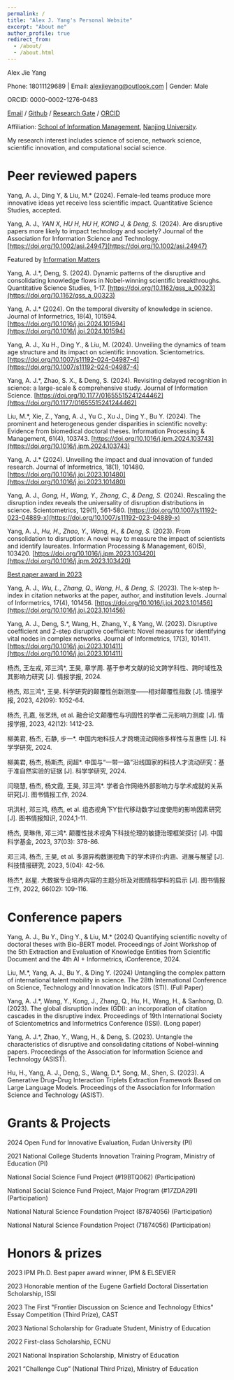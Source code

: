 ```yaml
---
permalink: /
title: "Alex J. Yang's Personal Website"
excerpt: "About me"
author_profile: true
redirect_from: 
  - /about/
  - /about.html
---
```

Alex Jie Yang

Phone: 18011129689 | Email: alexjieyang@outlook.com | Gender: Male

ORCID: 0000-0002-1276-0483

[Email](alexjieyang@outlook.com) / [Github](https://github.com/AlexJieYang) / [Research Gate](https://www.researchgate.net/profile/Alex-Yang-36) / [ORCID](https://orcid.org/0000-0002-1276-0483)

Affiliation: [School of Information Management](https://im.nju.edu.cn/imeng/main.htm), [Nanjing University](https://njunju.nju.edu.cn/EN/main.htm).

My research interest includes science of science, network science, scientific innovation, and computational social science.


Peer reviewed papers
======
Yang, A. J., Ding Y, & Liu, M.* (2024). Female-led teams produce more innovative ideas yet receive less scientific impact. Quantitative Science Studies, accepted.

Yang, A. J.*, YAN X, HU H, HU H, KONG J, & Deng, S.* (2024). Are disruptive papers more likely to impact technology and society? Journal of the Association for Information Science and Technology. [https://doi.org/10.1002/asi.24947](https://doi.org/10.1002/asi.24947)

Featured by [Information Matters](https://informationmatters.org/2024/10/can-disruptive-science-impact-technology-and-society/)

Yang, A. J.*, Deng, S. (2024). Dynamic patterns of the disruptive and consolidating knowledge flows in Nobel-winning scientific breakthroughs. Quantitative Science Studies, 1-17. [https://doi.org/10.1162/qss_a_00323](https://doi.org/10.1162/qss_a_00323)

Yang, A. J.* (2024). On the temporal diversity of knowledge in science. Journal of Informetrics, 18(4), 101594. [https://doi.org/10.1016/j.joi.2024.101594](https://doi.org/10.1016/j.joi.2024.101594)

Yang, A. J., Xu H., Ding Y., & Liu, M. (2024). Unveiling the dynamics of team age structure and its impact on scientific innovation. Scientometrics. [https://doi.org/10.1007/s11192-024-04987-4](https://doi.org/10.1007/s11192-024-04987-4)

Yang, A. J.*, Zhao, S. X., & Deng, S. (2024). Revisiting delayed recognition in science: a large-scale & comprehensive study. Journal of Information Science. [https://doi.org/10.1177/01655515241244462](https://doi.org/10.1177/01655515241244462)

Liu, M.*, Xie, Z., Yang, A. J., Yu C., Xu J., Ding Y., Bu Y. (2024). The prominent and heterogeneous gender disparities in scientific novelty: Evidence from biomedical doctoral theses. Information Processing & Management, 61(4), 103743. [https://doi.org/10.1016/j.ipm.2024.103743](https://doi.org/10.1016/j.ipm.2024.103743)

Yang, A. J.* (2024). Unveiling the impact and dual innovation of funded research. Journal of Informetrics, 18(1), 101480. [https://doi.org/10.1016/j.joi.2023.101480](https://doi.org/10.1016/j.joi.2023.101480)

Yang, A. J.*, Gong, H., Wang, Y., Zhang, C., & Deng, S.* (2024). Rescaling the disruption index reveals the universality of disruption distributions in science. Scientometrics, 129(1), 561-580. [https://doi.org/10.1007/s11192-023-04889-x](https://doi.org/10.1007/s11192-023-04889-x)

Yang, A. J.*, Hu, H., Zhao, Y., Wang, H., & Deng, S.* (2023). From consolidation to disruption: A novel way to measure the impact of scientists and identify laureates. Information Processing & Management, 60(5), 103420. [https://doi.org/10.1016/j.ipm.2023.103420](https://doi.org/10.1016/j.ipm.2023.103420)

[Best paper award in 2023](https://www.sciencedirect.com/special-issue/108GL6W43N5)

Yang, A. J.*, Wu, L., Zhang, Q., Wang, H., & Deng, S.* (2023). The k-step h-index in citation networks at the paper, author, and institution levels. Journal of Informetrics, 17(4), 101456. [https://doi.org/10.1016/j.joi.2023.101456](https://doi.org/10.1016/j.joi.2023.101456)

Yang, A. J., Deng, S.*, Wang, H., Zhang, Y., & Yang, W. (2023). Disruptive coefficient and 2-step disruptive coefficient: Novel measures for identifying vital nodes in complex networks. Journal of Informetrics, 17(3), 101411. [https://doi.org/10.1016/j.joi.2023.101411](https://doi.org/10.1016/j.joi.2023.101411)

杨杰, 王左戎, 邓三鸿*, 王昊, 章学周. 基于参考文献的论文跨学科性、跨时域性及其影响力研究 [J]. 情报学报, 2024.

杨杰, 邓三鸿*, 王昊. 科学研究的颠覆性创新测度——相对颠覆性指数 [J]. 情报学报, 2023, 42(09): 1052-64.

杨杰, 孔嘉, 张艺炜, et al. 融合论文颠覆性与巩固性的学者二元影响力测度 [J]. 情报学报, 2023, 42(12): 1412-23.

柳美君, 杨杰, 石静, 步一*. 中国内地科技人才跨境流动网络多样性与互惠性 [J]. 科学学研究, 2024.

柳美君, 杨杰, 杨斯杰, 闵超*. 中国与“一带一路”沿线国家的科技人才流动研究：基于准自然实验的证据 [J]. 科学学研究, 2024.

闫晓慧, 杨杰, 杨文霞, 王昊, 邓三鸿*. 学者合作网络外部影响力与学术成就的关系研究[J]. 图书情报工作, 2024.

巩洪村, 邓三鸿, 杨杰, et al. 组态视角下Y世代移动数字过度使用的影响因素研究 [J]. 图书情报知识, 2024,1-11.

杨杰, 吴琳伟, 邓三鸿*. 颠覆性技术视角下科技伦理的敏捷治理框架探讨 [J]. 中国科学基金, 2023, 37(03): 378-86.

邓三鸿, 杨杰, 王昊, et al. 多源异构数据视角下的学术评价:内涵、进展与展望 [J]. 科技情报研究, 2023, 5(04): 42-56.

杨杰*, 赵星. 大数据专业培养内容的主题分析及对图情档学科的启示 [J]. 图书情报工作, 2022, 66(02): 109-116.

Conference papers
======
Yang, A. J., Bu Y., Ding Y., & Liu, M.* (2024) Quantifying scientific novelty of doctoral theses with Bio-BERT model. Proceedings of Joint Workshop of the 5th Extraction and Evaluation of Knowledge Entities from Scientific Document and the 4th AI + Informetrics, iConference, 2024.

Liu, M.*, Yang, A. J., Bu Y., & Ding Y. (2024) Untangling the complex pattern of international talent mobility in science. The 28th International Conference on Science, Technology and Innovation Indicators (STI). (Full Paper)

Yang, A. J.*, Wang, Y., Kong, J., Zhang, Q., Hu, H., Wang, H., & Sanhong, D. (2023). The global disruption index (GDI): an incorporation of citation cascades in the disruptive index. Proceedings of 19th International Society of Scientometrics and Informetrics Conference (ISSI). (Long paper)

Yang, A. J.*, Zhao, Y., Wang, H., & Deng, S. (2023). Untangle the characteristics of disruptive and consolidating citations of Nobel-winning papers. Proceedings of the Association for Information Science and Technology (ASIST).

Hu, H., Yang, A. J., Deng, S., Wang, D.*, Song, M., Shen, S. (2023). A Generative Drug–Drug Interaction Triplets Extraction Framework Based on Large Language Models. Proceedings of the Association for Information Science and Technology (ASIST).

Grants & Projects
======
2024 Open Fund for Innovative Evaluation, Fudan University (PI)

2021 National College Students Innovation Training Program, Ministry of Education (PI)

National Social Science Fund Project (#19BTQ062) (Participation)

National Social Science Fund Project, Major Program (#17ZDA291) (Participation)

National Natural Science Foundation Project (87874056) (Participation)

National Natural Science Foundation Project (71874056) (Participation)

Honors & prizes
======
2023 IPM Ph.D. Best paper award winner, IPM & ELSEVIER

2023 Honorable mention of the Eugene Garfield Doctoral Dissertation Scholarship, ISSI

2023 The First "Frontier Discussion on Science and Technology Ethics" Essay Competition (Third Prize), CAST

2023 National Scholarship for Graduate Student, Ministry of Education

2022 First-class Scholarship, ECNU

2021 National Inspiration Scholarship, Ministry of Education

2021 “Challenge Cup” (National Third Prize), Ministry of Education
